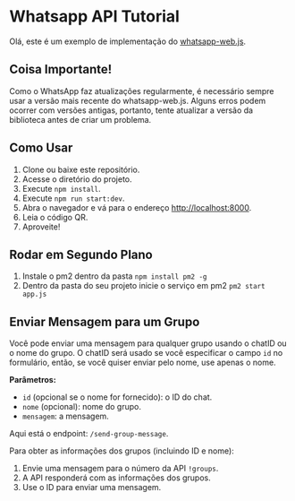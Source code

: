 # Whatsapp API Tutorial

Olá, este é um exemplo de implementação do [whatsapp-web.js](https://github.com/pedroslopez/whatsapp-web.js).

## Coisa Importante!

Como o WhatsApp faz atualizações regularmente, é necessário sempre usar a versão mais recente do whatsapp-web.js. Alguns erros podem ocorrer com versões antigas, portanto, tente atualizar a versão da biblioteca antes de criar um problema.

## Como Usar

1. Clone ou baixe este repositório.
2. Acesse o diretório do projeto.
3. Execute `npm install`.
4. Execute `npm run start:dev`.
5. Abra o navegador e vá para o endereço [http://localhost:8000](http://localhost:8000).
6. Leia o código QR.
7. Aproveite!

## Rodar em Segundo Plano
1. Instale o pm2 dentro da pasta `npm install pm2 -g`
2. Dentro da pasta do seu projeto inicie o serviço em pm2 `pm2 start app.js`

## Enviar Mensagem para um Grupo

Você pode enviar uma mensagem para qualquer grupo usando o chatID ou o nome do grupo. O chatID será usado se você especificar o campo `id` no formulário, então, se você quiser enviar pelo nome, use apenas o nome.

**Parâmetros:**

- `id` (opcional se o nome for fornecido): o ID do chat.
- `nome` (opcional): nome do grupo.
- `mensagem`: a mensagem.

Aqui está o endpoint: `/send-group-message`.

Para obter as informações dos grupos (incluindo ID e nome):

1. Envie uma mensagem para o número da API `!groups`.
2. A API responderá com as informações dos grupos.
3. Use o ID para enviar uma mensagem.
